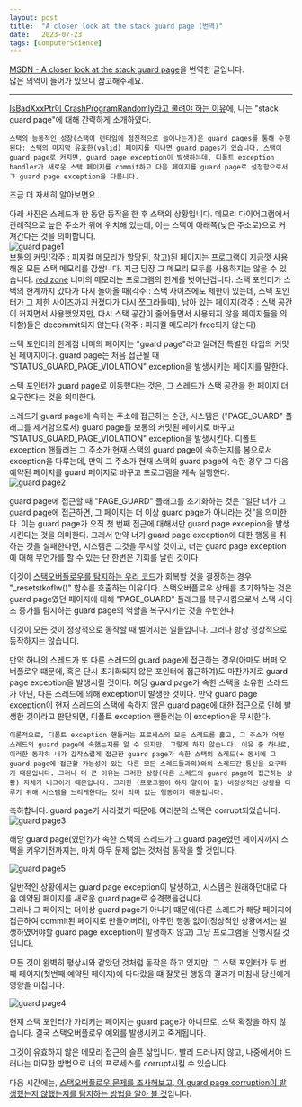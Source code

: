 ```yaml
---
layout: post
title:  "A closer look at the stack guard page (번역)"
date:   2023-07-23
tags: [ComputerScience]
---
```


[MSDN - A closer look at the stack guard page](https://devblogs.microsoft.com/oldnewthing/20220203-00/?p=106215)을 번역한 글입니다.       
많은 의역이 들어가 있으니 참고해주세요.         
        
----------------------         

[Is­Bad­Xxx­Ptr이 Crash­Program­Randomly라고 불려야 하는 이유](https://devblogs.microsoft.com/oldnewthing/20220203-00/?p=106215)에, 나는 "stack guard page"에 대해 간략하게 소개하였다.          

```
스택의 능동적인 성장(스택이 런타임에 점진적으로 늘어나는거)은 guard pages를 통해 수행된다: 스택의 마지막 유효한(valid) 페이지를 지나면 guard pages가 있습니다. 스택이 guard page로 커지면, guard page exception이 발생하는데, 디폴트 exception handler가 새로운 스택 페이지를 commit하고 다음 페이지를 guard page로 설정함으로서 그 guard page exception을 다룹니다.
```

조금 더 자세히 알아보면요..        
        
아래 사진은 스레드가 한 동안 동작을 한 후 스택의 상황입니다. 메모리 다이어그램에서 관례적으로 높은 주소가 위에 위치해 있는데, 이는 스택이 아래쪽(낮은 주소로)으로 커져간다는 것을 의미합니다.      
![guard page1](https://github.com/SungJJinKang/SungJJinKang.github.io/assets/33873804/19a00162-2f82-4cf1-9158-ef43bcb20b90)       
보통의 커밋(각주 : 피지컬 메모리가 할당된, [참고](https://sungjjinkang.github.io/Window_Memory))된 페이지는 프로그램이 지금껏 사용해온 모든 스택 메모리를 감쌉니다. 지금 당장 그 메모리 모두를 사용하지는 않을 수 있습니다. [red zone](https://devblogs.microsoft.com/oldnewthing/20190111-00/?p=100685) 너머의 메모리는 프로그램의 한계를 벗어난겁니다. 스택 포인터가 스택의 한계까지 갔다가 다시 돌아올 때(각주 : 스택 사이즈에도 제한이 있는데, 스택 포인터가 그 제한 사이즈까지 커졌다가 다시 쪼그라들때), 남아 있는 페이지(각주 : 스택 공간이 커지면서 사용했었지만, 다시 스택 공간이 줄어들면서 사용되지 않을 페이지들을 의미함)들은 decommit되지 않는다.(각주 : 피지컬 메모리가 free되지 않는다)           
         
스택 포인터의 한계점 너머의 페이지는 "guard page"라고 알려진 특별한 타입의 커밋된 페이지이다. guard page는 처음 접근될 때 "STATUS_GUARD_PAGE_VIOLATION" exception을 발생시키는 페이지를 말한다.     
     
스택 포인터가 guard page로 이동했다는 것은, 그 스레드가 스택 공간을 한 페이지 더 요구한다는 것을 의미한다.           
         
스레드가 guard page에 속하는 주소에 접근하는 순간, 시스템은 ("PAGE_GUARD" 플래그를 제거함으로서) guard page를 보통의 커밋된 페이지로 바꾸고 "STATUS_GUARD_PAGE_VIOLATION" exception을 발생시킨다. 디폴트 exception 핸들러는 그 주소가 현재 스택의 guard page에 속하는지를 봄으로서 exception을 다루는데, 만약 그 주소가 현재 스택의 guard page에 속한 경우 그 다음 예약된 페이지를 guard 페이지로 바꾸고 프로그램을 계속 실행한다.         
![guard page2](https://github.com/SungJJinKang/SungJJinKang.github.io/assets/33873804/b353e96f-2bce-4e9d-b887-acc045a0cc94)         
        
guard page에 접근할 때 "PAGE_GUARD" 플래그를 초기화하는 것은 "일단 너가 그 guard page에 접근하면, 그 페이지는 더 이상 guard page가 아니라는 것"을 의미한다. 이는 guard page가 오직 첫 번째 접근에 대해서만 guard page excepion을 발생시킨다는 것을 의미한다. 그래서 만약 너가 guard page exception에 대한 행동을 취하는 것을 실패한다면, 시스템은 그것을 무시할 것이고, 너는 guard page exception에 대해 무언가를 할 수 있는 단 한번은 기회를 날린 것이다      

이것이 [스택오버플로우를 탐지하는 우리 코드](https://devblogs.microsoft.com/oldnewthing/20200609-00/?p=103847)가 회복할 것을 결정하는 경우 "_resetstkoflw()" 함수를 호출하는 이유이다. 스택오버플로우 상태를 초기화하는 것은 guard page였던 페이지에 대해 "PAGE_GUARD" 플래그를 복구시킴으로서 스택 사이즈 증가를 탐지하는 guard page의 역할을 복구시키는 것을 수반한다.            
            
이것이 모든 것이 정상적으로 동작할 때 벌어지는 일들입니다. 그러나 항상 정상적으로 동작하지는 않습니다.               
               
만약 하나의 스레드가 또 다른 스레드의 guard page에 접근하는 경우(아마도 버퍼 오버플로우 떄문에, 혹은 단시 초기화되지 않은 포인터에 접근하여)도 마찬가지로 guard page exception을 발생시킬 것이다. 해당 guard page가 속한 스택을 소유한 스레드가 아닌, 다른 스레드에 의해 exception이 발생한 것이다. 만약 guard page exception이 현재 스레드의 스택에 속하지 않은 guard page에 대한 접근으로 인해 발생한 것이라고 판단되면, 디폴트 exception 핸들러는 이 exception을 무시한다.           
```
이론적으로, 디폴트 exception 핸들러는 프로세스의 모든 스레드를 훓고, 그 주소가 어떤 스레드의 guard page에 속했는지를 알 수 있지만, 그렇게 하지 않습니다. 이유 중 하나로, 이러한 동작히 너가 갑작스럽게 접근한 guard page가 속한 스택의 스레드(+ 동시에 그 guard page에 접근할 가능성이 있는 다른 모든 스레드들과의)와의 스레드간 통신을 요구하기 때문입니다. 그러나 더 큰 이유는 그러한 상황(다른 스레드의 guard page에 접근하는 상황) 자체가 버그이기 때문입니다. 그러한 (프로그램이 하지 말아야 할) 비정상적인 상황을 다루기 위해 시스템을 느리게한다는 것이 의미 없는 행동이기 때문입니다.
```
                                 
축하합니다. guard page가 사라졌기 때문에. 여러분의 스택은 corrupt되었습니다.               
![guard page3](https://github.com/SungJJinKang/SungJJinKang.github.io/assets/33873804/ba9e5839-251e-4b11-b4e5-b1df8977b42d)             
          
해당 guard page(였던?)가 속한 스택의 스레드가 그 guard page였던 페이지까지 스택을 키우기전까지는, 마치 아무 문제 없는 것처럼 동작을 할 것입니다.        

![guard page5](https://github.com/SungJJinKang/SungJJinKang.github.io/assets/33873804/a3c9fce3-4b56-4c09-962d-b3cc93ad4c86)       
            
일반적인 상황에서는 guard page exception이 발생하고, 시스템은 원래하던대로 다음 예약된 페이지를 새로운 guard page로 승격했을겁니다.         
그러나 그 페이지는 더이상 guard page가 아니기 떄문에(다른 스레드가 해당 페이지에 접근하여 commit된 페이지로 만들어버려), 아무런 행동 없이(정상적인 상황에서는 발생하였어야할 guard page exception이 발생하지 않고) 그냥 프로그램을 진행시킬 것입니다.     
          
모든 것이 완벽히 평상시와 같았던 것처럼 동작은 하고 있지만, 그 스택 포인터가 두 번째 페이지(첫번째 예약된 페이지)에 다다랐을 떄 잘못된 행동의 결과가 마침내 당신에게 영향을 미칩니다.                            
                                                   
![guard page4](https://github.com/SungJJinKang/SungJJinKang.github.io/assets/33873804/cb3df4fa-c4d4-4a3b-bb0a-d713f6463cb0)               
                   
현재 스택 포인터가 가리키는 페이지는 guard page가 아니므로, 스택 확장을 하지 않습니다. 결국 스택오버플로우 예외를 발생시키고 죽게됩니다.         
          
그것이 유효하지 않은 메모리 접근의 슬픈 삶입니다. 빨리 드러나지 않고, 나중에서야 드러나는 미묘한 방법으로 너의 프로세스를 corrupt시킬 수 있습니다.               
        
다음 시간에는, [스택오버플로우 문제를 조사해보고, 이 guard page corruption이 발생했는지 않했는지를 탐지하는 방법을 알아 볼 것](https://devblogs.microsoft.com/oldnewthing/20220204-00/?p=106219)입니다.          